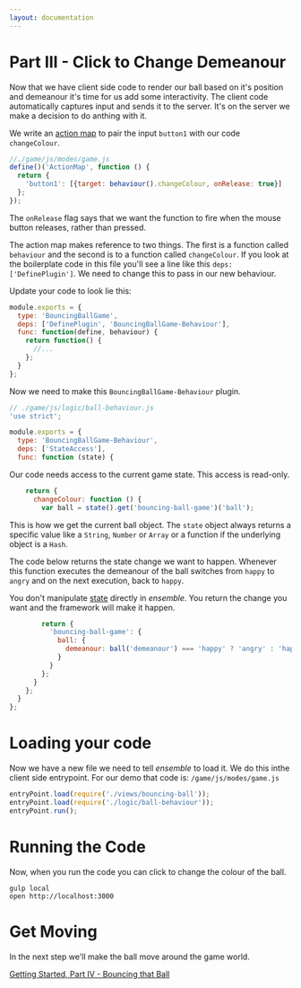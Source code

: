```yaml
---
layout: documentation
---
```


# Part III - Click to Change Demeanour

Now that we have client side code to render our ball based on it's position and demeanour it's time for us add some interactivity. The client code automatically captures input and sends it to the server. It's on the server we make a decision to do anthing with it.

We write an [action map](/website/docs/guides/actions) to pair the input `button1` with our code `changeColour`.

~~~javascript
//./game/js/modes/game.js
define()('ActionMap', function () {
  return {
    'button1': [{target: behaviour().changeColour, onRelease: true}]
  };
});
~~~

The `onRelease` flag says that we want the function to fire when the mouse button releases, rather than pressed.

The action map makes reference to two things. The first is a function called `behaviour` and the second is to a function called `changeColour`. If you look at the boilerplate code in this file you'll see a line like this `deps: ['DefinePlugin']`. We need to change this to pass in our new behaviour.

Update your code to look lie this:

~~~javascript
module.exports = {
  type: 'BouncingBallGame',
  deps: ['DefinePlugin', 'BouncingBallGame-Behaviour'],
  func: function(define, behaviour) {
    return function() {
      //...
    };
  }
};
~~~

Now we need to make this `BouncingBallGame-Behaviour` plugin.

~~~javascript
// ./game/js/logic/ball-behaviour.js
'use strict';

module.exports = {
  type: 'BouncingBallGame-Behaviour',
  deps: ['StateAccess'],
  func: function (state) {
~~~

Our code needs access to the current game state. This access is read-only.

~~~javascript
    return {
      changeColour: function () {
        var ball = state().get('bouncing-ball-game')('ball');
~~~

This is how we get the current ball object. The `state` object always returns a specific value like a `String`, `Number` or `Array` or a function if the underlying object is a `Hash`.

The code below returns the state change we want to happen. Whenever this function executes the demeanour of the ball switches from `happy` to `angry` and on the next execution, back to `happy`.

You don't manipulate [state](/website/docs/guides/state) directly in *ensemble*. You return the change you want and the framework will make it happen.

~~~javascript
        return {
          'bouncing-ball-game': {
            ball: {
              demeanour: ball('demeanour') === 'happy' ? 'angry' : 'happy'
            }
          }
        };
      }
    };
  }
};
~~~

# Loading your code

Now we have a new file we need to tell *ensemble* to load it. We do this inthe client side entrypoint. For our demo that code is: `/game/js/modes/game.js`

~~~javascript
entryPoint.load(require('./views/bouncing-ball'));
entryPoint.load(require('./logic/ball-behaviour'));
entryPoint.run();
~~~

# Running the Code
Now, when you run the code you can click to change the colour of the ball.

~~~shell
gulp local
open http://localhost:3000
~~~

# Get Moving
In the next step we'll make the ball move around the game world.

[Getting Started, Part IV - Bouncing that Ball](/website/docs/tutorials/getting-started-iv-bouncing-that-ball)